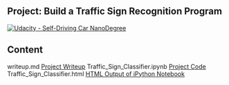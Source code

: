 ## Project: Build a Traffic Sign Recognition Program
[![Udacity - Self-Driving Car NanoDegree](https://s3.amazonaws.com/udacity-sdc/github/shield-carnd.svg)](http://www.udacity.com/drive)

Content
---

writeup.md [Project Writeup](https://github.com/isharaka/CarND-Traffic-Sign-Classifier-Project/blob/master/writeup.md) 
Traffic_Sign_Classifier.ipynb [Project Code](https://github.com/isharaka/CarND-Traffic-Sign-Classifier-Project/blob/master/Traffic_Sign_Classifier.ipynb) 
Traffic_Sign_Classifier.html [HTML Output of iPython Notebook](https://github.com/isharaka/CarND-Traffic-Sign-Classifier-Project/blob/master/Traffic_Sign_Classifier.html) 

